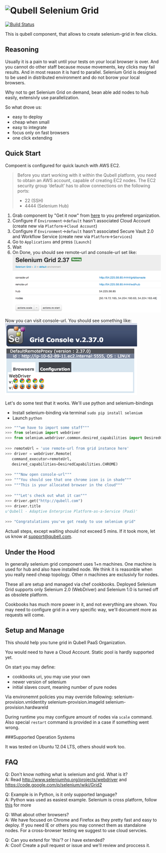 ![Qubell](http://qubell.wpengine.com/wp-content/uploads/2013/05/Qubell-Logo-RGB-Sml.png) Selenium Grid 
=============

[![Build Status](https://travis-ci.org/qubell-bazaar/component-selenium-grid.png?branch=master)](https://travis-ci.org/qubell-bazaar/component-selenium-grid)

This is qubell component, that allows to create selenium-grid in few clicks.

Reasoning
---------

Usually it is a pain to wait until your tests on your local browser is over. And you cannot do other staff because mouse movements, key clicks may fail results. And in most reason it is hard to parallel.
Selenium Grid is designed to be used in distributed environment and do not borow your local browsers. 

Why not to get Selenium Grid on demand, bean able add nodes to hub easily, extensivly use parallelization.

So what drove us:
- easy to deploy
- cheap when small
- easy to integrate
- focus only on fast browsers
- one click extending

Quick Start
-----------

Compoent is configured for quick launch with AWS EC2.

> Before you start working with it within the Qubell platform, you need to obtain an AWS account, capable of creating EC2 nodes. The EC2 security group ‘default’ has to allow connections on the following ports:
> - 22 (SSH)
> - 4444 (Selenium Hub)

1. Grab component by "Get it now" from [here](http://rawgithub.com/qubell-bazaar/component-selenium-grid/master/_resources/grid.html) to you prefered organization.
2. Configure if `Environment`->`default` hasn't associated Cloud Account (create new via `Platform`->`Cloud Account`)
3. Configure if `Environment`->`default` hasn't associated Secure Vault 2.0 and Workflow Service (create new via `Platform`->`Services`)
4. Go to `Applications` and press `[Launch]`
5. Wait
6. On Done, you should see remote-url and console-url set like:  
![Running Grid Component](_resources/GridComponent.png)

Now you can visit console-url. You should see something like:  
![Selenium Grid Console](_resources/GridConsole.png)


Let's do some test that it works. We'll use python and selenium-bindings
- Install selenium-binding via terminal `sudo pip install selenium`
- Launch `python`

``` python
>>> """we have to import some staff"""
>>> from selenium import webdriver
>>> from selenium.webdriver.common.desired_capabilities import DesiredCapabilities

>>> remoteUrl = 'use remote-url from grid instance here'
>>> driver = webdriver.Remote(
   command_executor=remoteUrl,
   desired_capabilities=DesiredCapabilities.CHROME)
   
>>> """Now open console-url"""
>>> """You should see that one chrome icon is in shade"""
>>> """This is your allocated browser in the cloud"""

>>> """Let's check out what it can"""
>>> driver.get("http://qubell.com")
>>> driver.title
u'Qubell - Adaptive Enterprise Platform-as-a-Service (PaaS)'

>>> "Congratulations you've got ready to use selenium grid"
```

Actuall steps, except waiting should not exceed 5 mins. If it took more, let us know at support@qubell.com.

Under the Hood
--------------

In generally selenium grid component uses 1+n machines.
One machine is used for hub and also have installed node. We think it is reasonble when you really need cheap topology.
Other n machines are exclusivly for nodes.

These all are setup and managed via chef cookbooks.
Deployed Selenium Grid supports only Selenium 2.0 (WebDriver) and Selenium 1.0 is turned off as obsolete platform.

Cookbooks has much more power in it, and not everything are shown. You may need to configure grid in a very specific way, we'll document more as requests will come.

Setup and Manage
----------------

This should help you tune grid in Qubell PaaS Organization.

You would need to have a Cloud Account. Static pool is hardly supported yet.

On start you may define:
 - cookbooks uri, you may use your own
 - newer version of selenium
 - initial slaves count, meaning number of pure nodes

Via environemnt policies you may override following:
  selenium-provision.vmIdentity
  selenium-provision.imageId
  selenium-provision.hardwareId
  
During runtime you may configure amount of nodes via `scale` command.
Also special `restart` command is provided in a case if something went wrong.

###Supported Operation Systems

It was tested on Ubuntu 12.04 LTS, others should work too.

FAQ
---

Q: Don't know nothing what is selenium and grid. What is it?  
A: Read http://www.seleniumhq.org/projects/webdriver and https://code.google.com/p/selenium/wiki/Grid2

Q: Example is in Python, is it only supported language?  
A: Python was used as easiest example. Selenium is cross platform, follow [this](http://www.seleniumhq.org/download) for more 

Q: What about other browsers?  
A: We have focused on Chrome and Firefox as they pretty fast and easy to deploy. If you need IE or others you may connect them as standalone nodes. For a cross-browser testing we suggest to use cloud servcies.

Q: Can you extend for 'this'? or I have extended?  
A: Cool! Create a pull request or issue and we'll review and proccess it.

